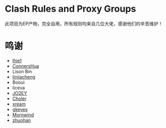 # Clash Rules and Proxy Groups

此项目为EP产物，完全自用，所有规则均来自几位大佬，感谢他们的辛苦维护！

# 鸣谢

- [lhie1](https://github.com/lhie1)
- [ConnersHua](https://github.com/ConnersHua)
- Lison Bin
- [linjiacheng](https://github.com/linjiacheng)
- Booui
- liceva
- [JO2EY](https://github.com/JO2EY)
- [Choler](https://github.com/Choler)
- [xream](https://github.com/xream)
- [gkeyes](https://github.com/gkeyes)
- [Mornwind](https://github.com/Mornwind)
- [zhuohan](https://github.com/zhuohan)
